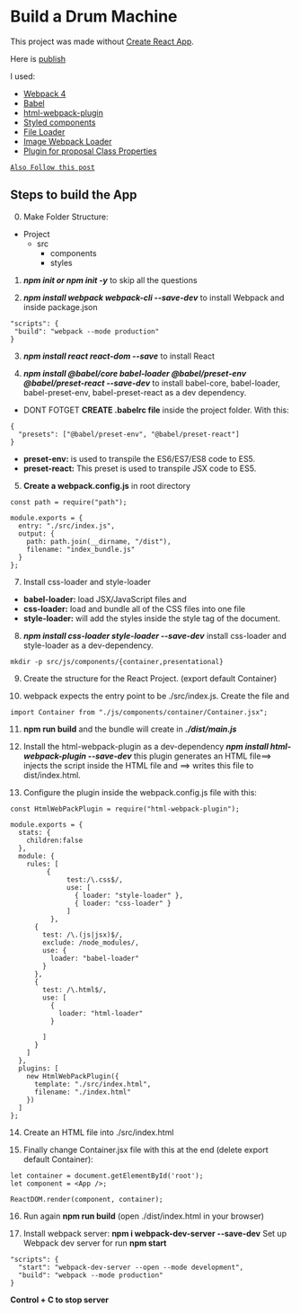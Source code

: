 # Build a Drum Machine

This project was made without [Create React App](https://github.com/facebook/create-react-app).

Here is [publish](https://jovial-curran-05179c.netlify.com/)

I used:
- [Webpack 4](https://webpack.js.org/)
- [Babel](https://babeljs.io/)
- [html-webpack-plugin](https://github.com/jantimon/html-webpack-plugin)
- [Styled components](https://www.styled-components.com/)
- [File Loader](https://github.com/webpack-contrib/file-loader)
- [Image Webpack Loader](https://www.npmjs.com/package/image-webpack-loader)
- [Plugin for proposal Class Properties](https://babeljs.io/docs/en/babel-plugin-proposal-class-properties)


[`Also Follow this post`](https://www.valentinog.com/blog/babel/)

## Steps to build the App

 0. Make Folder Structure:
- Project
  - src
     - components
     - styles

 1. **_npm init or npm init -y_** to skip all the questions

 2. **_npm install webpack webpack-cli --save-dev_** to install Webpack and inside package.json
 ```
 "scripts": {
  "build": "webpack --mode production"
}
 ```

 3. **_npm install react react-dom --save_** to install React

 4. **_npm install @babel/core babel-loader @babel/preset-env @babel/preset-react --save-dev_** to install babel-core, babel-loader, babel-preset-env, babel-preset-react as a dev dependency.

 * DONT FOTGET **CREATE .babelrc file** inside the project folder. With this:
```
{
  "presets": ["@babel/preset-env", "@babel/preset-react"]
}
```
- **preset-env:** is used to transpile the ES6/ES7/ES8 code to ES5.
- **preset-react:** This preset is used to transpile JSX code to ES5.

 5. **Create a webpack.config.js** in root directory

```
const path = require("path");

module.exports = {
  entry: "./src/index.js",
  output: {
    path: path.join(__dirname, "/dist"),
    filename: "index_bundle.js"
  }
};
```
 7. Install css-loader and style-loader

- **babel-loader:** load JSX/JavaScript files and 
- **css-loader:** load and bundle all of the CSS files into one file
- **style-loader:** will add the styles inside the style tag of the document.

 8. **_npm install css-loader style-loader --save-dev_** install css-loader and style-loader as a dev-dependency.
```
mkdir -p src/js/components/{container,presentational}
```

 9. Create the structure for the React Project. (export default Container)
 
 10. webpack expects the entry point to be ./src/index.js. Create the file and
 ```
import Container from "./js/components/container/Container.jsx";

 ```

 11. **npm run build** and the bundle will create in **_./dist/main.js_**

 12. Install the html-webpack-plugin as a dev-dependency 
**_npm install html-webpack-plugin --save-dev_**
this plugin generates an HTML file==> injects the script inside the HTML file and ==> writes this file to dist/index.html.

 13. Configure the plugin inside the webpack.config.js file with this: 

```
const HtmlWebPackPlugin = require("html-webpack-plugin");

module.exports = {
  stats: {
    children:false
  },
  module: {
    rules: [
         {
              test:/\.css$/,
              use: [
                { loader: "style-loader" },
                { loader: "css-loader" }
              ]
          },
      {
        test: /\.(js|jsx)$/,
        exclude: /node_modules/,
        use: {
          loader: "babel-loader"
        }
      },
      {
        test: /\.html$/,
        use: [
          {
            loader: "html-loader"
          }
          
        ]
      }
    ]
  },
  plugins: [
    new HtmlWebPackPlugin({
      template: "./src/index.html",
      filename: "./index.html"
    })
  ]
};

```

14. Create an HTML file into ./src/index.html 

15. Finally change Container.jsx file with this at the end (delete export default Container):

```
let container = document.getElementById('root');
let component = <App />;

ReactDOM.render(component, container);
```

16. Run again **npm run build** (open ./dist/index.html in your browser)

17. Install webpack server: **npm i webpack-dev-server --save-dev** Set up Webpack dev server for run **npm start**
```
"scripts": {
  "start": "webpack-dev-server --open --mode development",
  "build": "webpack --mode production"
}
```
**Control + C to stop server**